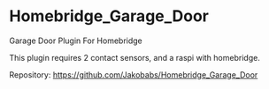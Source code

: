 # Homebridge_Garage_Door
Garage Door Plugin For Homebridge

This plugin requires 2 contact sensors, and a raspi with homebridge.

Repository: https://github.com/Jakobabs/Homebridge_Garage_Door
